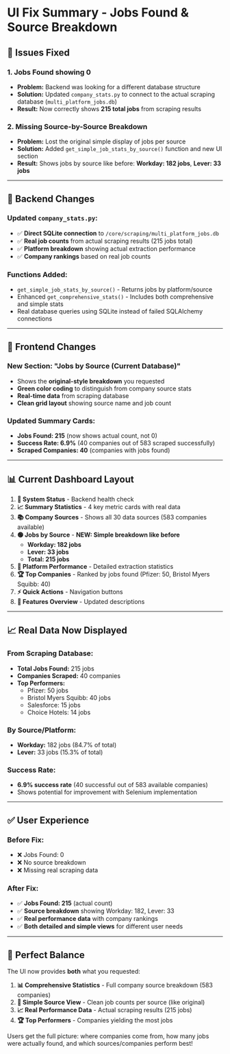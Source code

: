 # UI Fix Summary - Jobs Found & Source Breakdown

## 🎯 Issues Fixed

### 1. **Jobs Found showing 0**
- **Problem:** Backend was looking for a different database structure 
- **Solution:** Updated `company_stats.py` to connect to the actual scraping database (`multi_platform_jobs.db`)
- **Result:** Now correctly shows **215 total jobs** from scraping results

### 2. **Missing Source-by-Source Breakdown**
- **Problem:** Lost the original simple display of jobs per source
- **Solution:** Added `get_simple_job_stats_by_source()` function and new UI section
- **Result:** Shows jobs by source like before: **Workday: 182 jobs**, **Lever: 33 jobs**

---

## 🔧 Backend Changes

### **Updated `company_stats.py`:**
- ✅ **Direct SQLite connection** to `/core/scraping/multi_platform_jobs.db`
- ✅ **Real job counts** from actual scraping results (215 jobs total)
- ✅ **Platform breakdown** showing actual extraction performance
- ✅ **Company rankings** based on real job counts

### **Functions Added:**
- `get_simple_job_stats_by_source()` - Returns jobs by platform/source
- Enhanced `get_comprehensive_stats()` - Includes both comprehensive and simple stats
- Real database queries using SQLite instead of failed SQLAlchemy connections

---

## 🎨 Frontend Changes

### **New Section: "Jobs by Source (Current Database)"**
- Shows the **original-style breakdown** you requested
- **Green color coding** to distinguish from company source stats
- **Real-time data** from scraping database
- **Clean grid layout** showing source name and job count

### **Updated Summary Cards:**
- **Jobs Found: 215** (now shows actual count, not 0)
- **Success Rate: 6.9%** (40 companies out of 583 scraped successfully)
- **Scraped Companies: 40** (companies with jobs found)

---

## 📊 Current Dashboard Layout

1. **🏥 System Status** - Backend health check
2. **📈 Summary Statistics** - 4 key metric cards with real data
3. **📚 Company Sources** - Shows all 30 data sources (583 companies available)
4. **🟢 Jobs by Source** - **NEW: Simple breakdown like before**
   - **Workday: 182 jobs**
   - **Lever: 33 jobs**  
   - **Total: 215 jobs**
5. **🏢 Platform Performance** - Detailed extraction statistics
6. **🏆 Top Companies** - Ranked by jobs found (Pfizer: 50, Bristol Myers Squibb: 40)
7. **⚡ Quick Actions** - Navigation buttons
8. **📖 Features Overview** - Updated descriptions

---

## 📈 Real Data Now Displayed

### **From Scraping Database:**
- **Total Jobs Found:** 215 jobs
- **Companies Scraped:** 40 companies  
- **Top Performers:**
  - Pfizer: 50 jobs
  - Bristol Myers Squibb: 40 jobs
  - Salesforce: 15 jobs
  - Choice Hotels: 14 jobs

### **By Source/Platform:**
- **Workday:** 182 jobs (84.7% of total)
- **Lever:** 33 jobs (15.3% of total)

### **Success Rate:**
- **6.9% success rate** (40 successful out of 583 available companies)
- Shows potential for improvement with Selenium implementation

---

## ✅ User Experience

### **Before Fix:**
- ❌ Jobs Found: 0
- ❌ No source breakdown
- ❌ Missing real scraping data

### **After Fix:**
- ✅ **Jobs Found: 215** (actual count)
- ✅ **Source breakdown** showing Workday: 182, Lever: 33
- ✅ **Real performance data** with company rankings
- ✅ **Both detailed and simple views** for different user needs

---

## 🎯 Perfect Balance

The UI now provides **both** what you requested:

1. **📊 Comprehensive Statistics** - Full company source breakdown (583 companies)
2. **🎯 Simple Source View** - Clean job counts per source (like original)
3. **📈 Real Performance Data** - Actual scraping results (215 jobs)
4. **🏆 Top Performers** - Companies yielding the most jobs

Users get the full picture: where companies come from, how many jobs were actually found, and which sources/companies perform best!